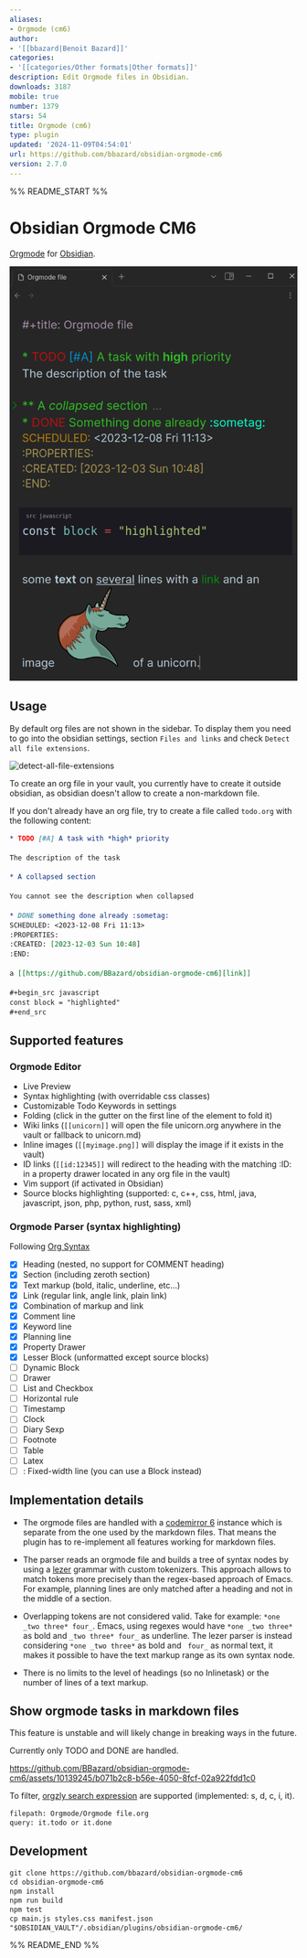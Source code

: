 ```yaml
---
aliases:
- Orgmode (cm6)
author:
- '[[bbazard|Benoit Bazard]]'
categories:
- '[[categories/Other formats|Other formats]]'
description: Edit Orgmode files in Obsidian.
downloads: 3187
mobile: true
number: 1379
stars: 54
title: Orgmode (cm6)
type: plugin
updated: '2024-11-09T04:54:01'
url: https://github.com/bbazard/obsidian-orgmode-cm6
version: 2.7.0
---
```


%% README_START %%

# Obsidian Orgmode CM6

[Orgmode](https://orgmode.org) for [Obsidian](https://obsidian.md).

![Screenshot](https://raw.githubusercontent.com/bbazard/obsidian-orgmode-cm6/HEAD/screenshot.png)

## Usage

By default org files are not shown in the sidebar.
To display them you need to go into the obsidian settings, section `Files and links` and check `Detect all file extensions`.

![detect-all-file-extensions](https://github.com/BBazard/obsidian-orgmode-cm6/assets/10139245/e6a91e66-295d-4057-bf80-e43dcdb8e3e7)

To create an org file in your vault, you currently have to create it outside obsidian, as obsidian doesn't allow to create a non-markdown file.

If you don't already have an org file, try to create a file called `todo.org` with the following content:

```org
* TODO [#A] A task with *high* priority

The description of the task

* A collapsed section

You cannot see the description when collapsed

* DONE something done already :sometag:
SCHEDULED: <2023-12-08 Fri 11:13>
:PROPERTIES:
:CREATED: [2023-12-03 Sun 10:48]
:END:

a [[https://github.com/BBazard/obsidian-orgmode-cm6][link]]

#+begin_src javascript
const block = "highlighted"
#+end_src
```

## Supported features

### Orgmode Editor

- Live Preview
- Syntax highlighting (with overridable css classes)
- Customizable Todo Keywords in settings
- Folding (click in the gutter on the first line of the element to fold it)
- Wiki links (`[[unicorn]]` will open the file unicorn.org anywhere in the vault or fallback to unicorn.md)
- Inline images (`[[myimage.png]]` will display the image if it exists in the vault)
- ID links (`[[id:12345]]` will redirect to the heading with the matching :ID: in a property drawer located in any org file in the vault)
- Vim support (if activated in Obsidian)
- Source blocks highlighting (supported: c, c++, css, html, java, javascript, json, php, python, rust, sass, xml)

### Orgmode Parser (syntax highlighting)

Following [Org Syntax](https://orgmode.org/worg/org-syntax.html)

- [x] Heading (nested, no support for COMMENT heading)
- [x] Section (including zeroth section)
- [x] Text markup (bold, italic, underline, etc...)
- [x] Link (regular link, angle link, plain link)
- [x] Combination of markup and link
- [x] Comment line
- [x] Keyword line
- [x] Planning line
- [x] Property Drawer
- [x] Lesser Block (unformatted except source blocks)
- [ ] Dynamic Block
- [ ] Drawer
- [ ] List and Checkbox
- [ ] Horizontal rule
- [ ] Timestamp
- [ ] Clock
- [ ] Diary Sexp
- [ ] Footnote
- [ ] Table
- [ ] Latex
- [ ] : Fixed-width line (you can use a Block instead)

## Implementation details

- The orgmode files are handled with a [codemirror 6](https://codemirror.net) instance which is separate from the one used by the markdown files. That means the plugin has to re-implement all features working for markdown files.

- The parser reads an orgmode file and builds a tree of syntax nodes by using a [lezer](https://lezer.codemirror.net) grammar with custom tokenizers. This approach allows to match tokens more precisely than the regex-based approach of Emacs. For example, planning lines are only matched after a heading and not in the middle of a section.

- Overlapping tokens are not considered valid. Take for example: `*one _two three* four_`. Emacs, using regexes would have `*one _two three*` as bold and `_two three* four_` as underline. The lezer parser is instead considering `*one _two three*` as bold and ` four_` as normal text, it makes it possible to have the text markup range as its own syntax node.

- There is no limits to the level of headings (so no Inlinetask) or the number of lines of a text markup.

## Show orgmode tasks in markdown files

This feature is unstable and will likely change in breaking ways in the future.

Currently only TODO and DONE are handled.

https://github.com/BBazard/obsidian-orgmode-cm6/assets/10139245/b071b2c8-b56e-4050-8fcf-02a922fdd1c0

To filter, [orgzly search expression](https://www.orgzly.com/docs#search) are supported (implemented: s, d, c, i, it).

```orgmode-tasks
filepath: Orgmode/Orgmode file.org
query: it.todo or it.done
```

## Development

```
git clone https://github.com/bbazard/obsidian-orgmode-cm6
cd obsidian-orgmode-cm6
npm install
npm run build
npm test
cp main.js styles.css manifest.json "$OBSIDIAN_VAULT"/.obsidian/plugins/obsidian-orgmode-cm6/
```


%% README_END %%